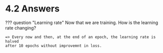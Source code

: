 # 4.2 Answers

??? question "Learning rate"
    Now that we are training. How is the learning rate changing?

    => Every now and then, at the end of an epoch, the learning rate is halved
    after 10 epochs without improvemnt in loss.
